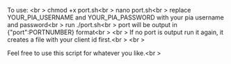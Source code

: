 To use:
<br \>
chmod +x port.sh<br \>
nano port.sh<br \>
replace YOUR_PIA_USERNAME and YOUR_PIA_PASSWORD with your pia username and password<br \>
run ./port.sh<br \>
port will be output in {"port":PORTNUMBER} format<br \>
<br \>
If no port is output run it again, it creates a file with your client id first.<br \>
<br \>

Feel free to use this script for whatever you like.<br \>
